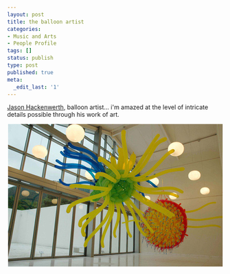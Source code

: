 ```yaml
---
layout: post
title: the balloon artist
categories:
- Music and Arts
- People Profile
tags: []
status: publish
type: post
published: true
meta:
  _edit_last: '1'
---
```

<a class="vt-p" href="http://www.jasonhackenwerth.com/">Jason Hackenwerth</a>, balloon artist... i'm amazed at the level of intricate details possible through his work of art.
<p style="text-align: center;"><img class="aligncenter size-full wp-image-1264" title="balloon_art_-ciourjf948jdj" src="/img/balloon_art_-ciourjf948jdj.jpg" alt="" width="500" height="332" /></p>
